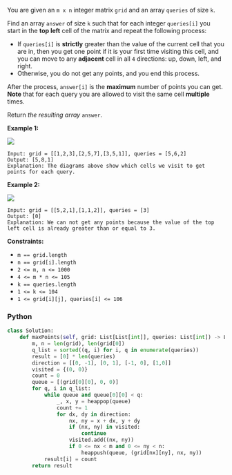 You are given an  `m x n`  integer matrix  `grid`  and an array  `queries`  of size  `k`.

Find an array  `answer`  of size  `k`  such that for each integer  `queries[i]`  you start in the  **top left**  cell of the matrix and repeat the following process:

-   If  `queries[i]`  is  **strictly**  greater than the value of the current cell that you are in, then you get one point if it is your first time visiting this cell, and you can move to any  **adjacent**  cell in all  `4`  directions: up, down, left, and right.
-   Otherwise, you do not get any points, and you end this process.

After the process,  `answer[i]`  is the  **maximum**  number of points you can get.  **Note**  that for each query you are allowed to visit the same cell  **multiple**  times.

Return  _the resulting array_  `answer`.

**Example 1:**

![](https://assets.leetcode.com/uploads/2025/03/15/image1.png)
```
Input: grid = [[1,2,3],[2,5,7],[3,5,1]], queries = [5,6,2]
Output: [5,8,1]
Explanation: The diagrams above show which cells we visit to get points for each query.
```

**Example 2:**

![](https://assets.leetcode.com/uploads/2022/10/20/yetgriddrawio-2.png)
```
Input: grid = [[5,2,1],[1,1,2]], queries = [3]
Output: [0]
Explanation: We can not get any points because the value of the top left cell is already greater than or equal to 3.
```

**Constraints:**

-   `m == grid.length`
-   `n == grid[i].length`
-   `2 <= m, n <= 1000`
-   `4 <= m * n <= 105`
-   `k == queries.length`
-   `1 <= k <= 104`
-   `1 <= grid[i][j], queries[i] <= 106`


### Python
```py
class Solution:
    def maxPoints(self, grid: List[List[int]], queries: List[int]) -> List[int]:
        m, n = len(grid), len(grid[0])
        q_list = sorted((q, i) for i, q in enumerate(queries))
        result = [0] * len(queries)
        direction = [[0, -1], [0, 1], [-1, 0], [1,0]]
        visited = {(0, 0)}
        count = 0
        queue = [(grid[0][0], 0, 0)]
        for q, i in q_list:
            while queue and queue[0][0] < q:
                _, x, y = heappop(queue)
                count += 1
                for dx, dy in direction:
                    nx, ny = x + dx, y + dy
                    if (nx, ny) in visited:
                        continue
                    visited.add((nx, ny))
                    if 0 <= nx < m and 0 <= ny < n:
                        heappush(queue, (grid[nx][ny], nx, ny))
            result[i] = count
        return result
```